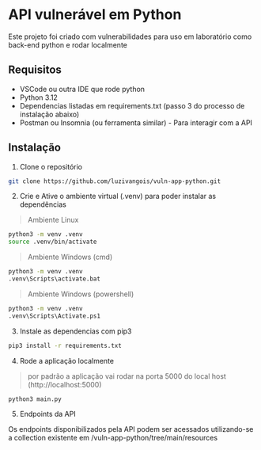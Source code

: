 # API vulnerável em Python

Este projeto foi criado com vulnerabilidades para uso em laboratório como back-end python e rodar localmente

## Requisitos
* VSCode ou outra IDE que rode python
* Python 3.12
* Dependencias listadas em requirements.txt (passo 3 do processo de instalação abaixo)
* Postman ou Insomnia (ou ferramenta similar) - Para interagir com a API

## Instalação

1. Clone o repositório

```bash
git clone https://github.com/luzivangois/vuln-app-python.git
```

2. Crie e Ative o ambiente virtual (.venv) para poder instalar as dependências
   
> Ambiente Linux
```bash
python3 -m venv .venv
source .venv/bin/activate
```

> Ambiente Windows (cmd)
```bash
python3 -m venv .venv
.venv\Scripts\activate.bat
```

> Ambiente Windows (powershell)
```bash
python3 -m venv .venv
.venv\Scripts\Activate.ps1
```

3. Instale as dependencias com pip3

```bash
pip3 install -r requirements.txt
```

4. Rode a aplicação localmente

> por padrão a aplicação vai rodar na porta 5000 do local host (http://localhost:5000)
```bash
python3 main.py
```

5. Endpoints da API

Os endpoints disponibilizados pela API podem ser acessados utilizando-se a collection existente em /vuln-app-python/tree/main/resources
